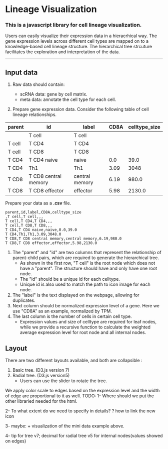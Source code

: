 # Lineage Visualization

### This is a javascript library for cell lineage visualization.

Users can easily visualize their expression data in a hieracrhical way. The gene expression levels across different cell types are mapped on to a knowledge-based cell lineage structure. 
The hierarchical tree strcuture facilitates the exploration and interpretation of the data.

---
**Input data**
---
1. Raw data should contain:
    * scRNA data: gene by cell matrix.
    * meta data: annotate the cell type for each cell.

2. Prepare gene expression data.
Consider the following table of cell lineage relationships.

|parent|id|label|CD8A|celltype_size|
|-----|--|-----|----|-------------|
||T cell|T cell|||
|T cell|T CD4|T CD4|||
|T cell|T CD8|T CD8|||
|T CD4|T CD4 naive|naive|0.0|39.0|
|T CD4|Th1|Th1|3.09|3048|
|T CD8|T CD8 central memory|central memory|6.19|980.0|
|T CD8|T CD8 effector|effector|5.98|2130.0|

Prepare your data as a **.csv** file.
```
parent,id,label,CD8A,celltype_size
,T cell,T cell,,,
T cell,T CD4,T CD4,,,
T cell,T CD8,T CD8,,,
T CD4,T CD4 naive,naive,0.0,39.0
T CD4,Th1,Th1,3.09,3048.0
T CD8,T CD8 central memory,central memory,6.19,980.0
T CD8,T CD8 effector,effector,5.98,2130.0
```
1.  The "parent" and "id" are two columns that represent the relationship of parent-child pairs, which are required to generate the hierarchical tree.
    * As shown in the first row, "T cell" is the root node which does not have a "parent". The structure should have and only have one root node.
    * The "id" should be a unique id for each celltype.
    * Unique id is also used to match the path to icon image for each node.
2.  The "label" is the text displayed on the webpage, allowing for duplicates.
3. Next column should be normalized expression level of a gene. Here we use "CD8A" as an example, normalized by TPM.
4. The last column is the number of cells in certain cell type.
    * Expression values and size of celltype are required for leaf nodes, while we provide a recursive function to calculate the weighted average expression level for root node and all internal nodes.

**Layout**
---
There are two different layouts available, and both are collapsible :
1. Basic tree. (D3.js version 7)
2. Radial tree. (D3.js version5)
    * Users can use the slider to rotate the tree.

We apply color scale to edges based on the expression level and the width of edge are proportional to it as well. 
TODO:
1- Where should we put the other libraried needed for the html.

2- To what extent do we need to specify in details?
? how to link the new icon

3- maybe: + visualization of the mini data example above.

4- tip for tree v7;
decimal for radial tree v5 for internal nodes(values showed on edges)






